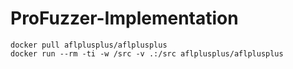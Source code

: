 # ProFuzzer-Implementation

```
docker pull aflplusplus/aflplusplus
docker run --rm -ti -w /src -v .:/src aflplusplus/aflplusplus
```